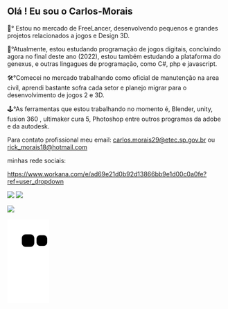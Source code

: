 ## Olá ! Eu sou o Carlos-Morais

🎨° Estou no mercado de FreeLancer, desenvolvendo pequenos e grandes projetos relacionados a jogos e Design 3D.

🧠°Atualmente, estou estudando programação de jogos digitais, concluindo agora no final deste ano (2022), estou também estudando a plataforma do genexus, e outras lingagues de programação, como C#, php e javascript.

🛠°Comecei no mercado trabalhando como oficial de manutenção na area civil, aprendi bastante sofra cada setor e planejo migrar para o desenvolvimento de jogos 2 e 3D.

🕹°As ferramentas que estou trabalhando no momento é, Blender, unity, fusion 360 , ultimaker  cura 5, Photoshop entre outros programas da adobe e da autodesk.

Para contato profissional meu email: carlos.morais29@etec.sp.gov.br ou rick_morais18@hotmail.com

minhas rede sociais:
 


https://www.workana.com/e/ad69e21d0b92d13866bb9e1d00c0a0fe?ref=user_dropdown

<div> 
  <a href="https://www.youtube.com/@galikgames3946" target="_blank"><img src="https://img.shields.io/badge/YouTube-FF0000?style=for-the-badge&logo=youtube&logoColor=white" target="_blank"></a>
  <a href="https://www.instagram.com/ch_morais26/ " target="_blank"><img src="https://img.shields.io/badge/-Instagram-%23E4405F?style=for-the-badge&logo=instagram&logoColor=white" target="_blank"></a>
 	 
  <a href="https://www.linkedin.com/in/carlos-henrique-199475211/
" target="_blank"><img src="https://img.shields.io/badge/-LinkedIn-%230077B5?style=for-the-badge&logo=linkedin&logoColor=white" target="_blank"></a> 
 
  ![Snake animation](https://github.com/rafaballerini/rafaballerini/blob/output/github-contribution-grid-snake.svg)
 
</div>
